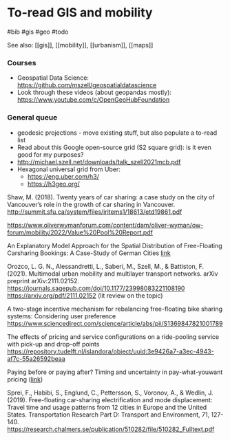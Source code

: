 # To-read GIS and mobility

#bib #gis #geo #todo

See also: [[gis]], [[mobility]], [[urbanism]], [[maps]]

### Courses
* Geospatial Data Science: https://github.com/mszell/geospatialdatascience
* Look through these videos (about geopandas mostly): https://www.youtube.com/c/OpenGeoHubFoundation

### General queue
* geodesic projections - move existing stuff, but also populate a to-read list
* Read about this Google open-source grid (S2 square grid): is it even good for my purposes?
* http://michael.szell.net/downloads/talk_szell2021mcb.pdf
* Hexagonal universal grid from Uber:
    * https://eng.uber.com/h3/
    * https://h3geo.org/

Shaw, M. (2018). Twenty years of car sharing: a case study on the city of Vancouver’s role in the growth of car sharing in Vancouver.
http://summit.sfu.ca/system/files/iritems1/18613/etd19861.pdf

https://www.oliverwymanforum.com/content/dam/oliver-wyman/ow-forum/mobility/2022/Value%20Pool%20Report.pdf

An Explanatory Model Approach for the Spatial Distribution of Free-Floating Carsharing Bookings: A Case-Study of German Cities
[link](https://pdfs.semanticscholar.org/343e/d69c2ad96ef30e0fb3e8e03110598f540d5d.pdf?_ga=2.157482803.881533839.1633099311-97609317.1633099311)

Orozco, L. G. N., Alessandretti, L., Saberi, M., Szell, M., & Battiston, F. (2021). Multimodal urban mobility and multilayer transport networks. arXiv preprint arXiv:2111.02152.
https://journals.sagepub.com/doi/10.1177/23998083221108190
https://arxiv.org/pdf/2111.02152
(lit review on the topic)

A two-stage incentive mechanism for rebalancing free-floating bike sharing systems: Considering user preference
https://www.sciencedirect.com/science/article/abs/pii/S1369847821001789

The effects of pricing and service configurations on a ride-pooling service with pick-up and drop-off points
https://repository.tudelft.nl/islandora/object/uuid:3e9426a7-a3ec-4943-af7c-55a26592beaa

Paying before or paying after? Timing and uncertainty in pay-what-youwant pricing ([link](https://pure.port.ac.uk/ws/portalfiles/portal/13177493/VIGLIA_2019_cright_JSR_Paying_before_or_paying_after_Timing_and_uncertainty_in_pay_what_you_want_pricing.pdf))

Sprei, F., Habibi, S., Englund, C., Pettersson, S., Voronov, A., & Wedlin, J. (2019). Free-floating car-sharing electrification and mode displacement: Travel time and usage patterns from 12 cities in Europe and the United States. Transportation Research Part D: Transport and Environment, 71, 127-140.
https://research.chalmers.se/publication/510282/file/510282_Fulltext.pdf